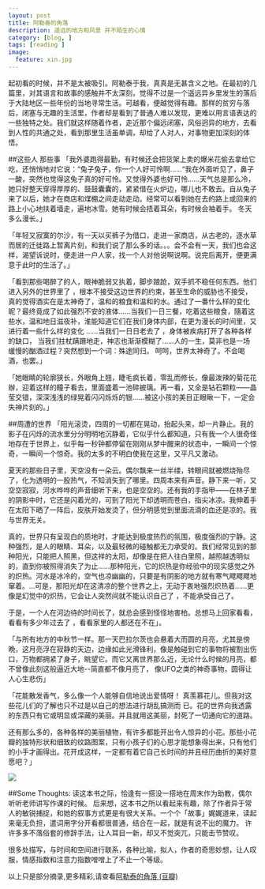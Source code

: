 ```yaml
---
layout: post  
title: 阿勒泰的角落
description: 遥远的地方和风景 并不陌生的心情    
category: [blog, ]  
tags: [reading ]  
image:
  feature: xin.jpg
---
```



起初看的时候，并不是太被吸引。阿勒泰于我，真真是无甚含义之地。在最初的几篇里，对其语言和故事的感触并不太深刻，觉得不过是一个遥远异乡里发生的落后于大陆地区一些年份的当地寻常生活。可越看，便越觉得有趣。那样的贫穷与落后，闭塞与无趣的生活里，作者却是看到了普通人难以发现，更难以用言语表达的一些独特之处。我们就这样随着作者，走近那个偏远闭塞，风俗迥异的地方，去看到人性的共通之处，看到那里生活虽单调，却给了人对人，对事物更加深刻的体悟。

##这些人 那些事
「我外婆跑得最勤，有时候还会把货架上卖的爆米花偷去拿给它吃，还悄悄地对它说：“兔子兔子，你一个人好可怜啊……“我在外面听见了，鼻子一酸，突然也觉得这兔子真的好可怜。又觉得外婆也好可怜……天气总是那么冷，她只好整天穿得厚厚的、鼓鼓囊囊的，紧紧借在火炉边，哪儿也不敢去。自从兔子来了以后，她才在商店和煤棚之间走动走动。经常可以看到她在去的路上或回来的路上小心地扶着墙走，遍地冰雪。她有时候会捂着耳朵，有时候会袖着手。
冬天多么漫长。」

「年轻又寂寞的尔沙，有一天以买裤子为借口，走进一家商店，从古老的，逐水草而居的迁徙路上暂离片刻，和我们说了那么多的话。。。会不会有一天，我们也会这样，渴望诉说时，便走进一户人家，找一个人对他说啊说啊。说完后离开，便更满意于此时的生活了。」

「看到那些喝醉了的人，眼神脆弱又执着，脚步踉跄，双手抓不稳任何东西。他们进入另外的世界里了 ，根本不接受这边世界的约束，甚至生命的威胁也不接受，真的觉得酒实在是太神奇了，温和的粮食和温和的水。通过了一番什么样的变化昵？最终竟成了如此强烈不安的液体……当我们一日三餐，吃着这些粮食，隨着这些水，温和地日滋夜补，淮能知道它们在我们身体内部，在更为漫长的时间里，又进行着一些什么样的变化 ……当我们一日日老去了 ，身体被疾病打开了各种各样的缺口， 当我们拄杖蹒跚地走，神志也渐渐模糊了……人的一生，莫非也是一场缓慢的酗酒过程？突然想到一个词：殊途同归。 
呵呵，世界太神奇了。不会喝酒，也罢。」

「她眼睛的轮廓狭长，外眼角上翘，睫毛疯长着，零乱而修长，像最泼辣的菊花花辦，迎着这样的瞳子看去，里面盛着一池碎披璃。再一看，又全是钻石颗粒——晶莹交错，深深浅浅的绿晃着闪闪烁烁的银……被这小孩的美目正眼瞅一下，一定会失神片刻的。」

##周遭的世界
「阳光滚烫，四周的一切都在晃动，抬起头来，却一片静止。我的影子在闪烁的流水里分分明明地沉静着，它似乎什么都知道，只有我一个人很奇怪地存在于世界上，似乎每一秒钟都停留在刚刚从梦中醒来的状态中，一瞬间一个惊奇，一瞬间一个惊奇。我的太多的不明白使我在这里，又平凡又激动。

夏天的那些日子里，天空没有一朵云。偶尔飘来一丝半缕，转眼间就被燃烧殆尽了，化为透明的一股热气，不知消矢到了哪里。四周本来有声音。静下来一听，又空空寂寂，河水哗哗的声音细听下来，也是空空的。还有我的手指甲——在林子里的阴影中时，它还是闪着光的，可到了阳光下却透明而苍白，指尖冰凉。我伸着手在太阳下晒了一阵后，皮肤开始发烫了，但分明感觉到里面流滴的血还是凉的。我与世界无关。
 
真的，世界只有呈现白的质地时，才能达到极度热烈的氛围，极度强烈的宁静。这种强烈，是人的眼睛、耳朵，以及最轻微的碰触都无力承受的。我们经常见到的那种阳光，只能把人照黑，但这祥的太阳，却像是在把人往白里照，越照越透明似的，直到你被照得消失了为止……那种阳光，它的炽热是你经验中的现实感觉之外的炽热。河水是冰冷的，空气也凉幽幽的，只要是有阴影的地方就有寒气飕飕飕地窜着。…可是，那阳光却在这清凉的整个世界之上，无动于衷地强烈炽热着……更像是幻觉中的炽热，它会让人突然间就不能认识自己了 ，不能承受自己了。

于是，一个人在河边待的时间长了，就总会感到怪怪地害柏。总想马上回家看看，看看有多少年过去了 ，看看家里的人都还在不在」。

「与所有地方的中秋节一样。那一天巴拉尔茨也会悬着大而圆的月亮，尤其是傍晩，这月亮浮在寂静的天边，边缘如此光滑锋利，像是触碰到它的事物将被割出伤口，万物都拥紧了身子，眺望它。而它又离世界那么近，无论什么时候的月亮，都不曾像此刻这般逼近大地--简直都不像月亮了， 像UFO之类的神奇事物，圆得让人心生悲伤」

「花能散发香气，多么像一个人能够自信地说出爱情呀！ 真羡慕花儿。但我对这些花儿们的了解也只不过是以自己的想法进行胡乱搞测而 已。花的世界向我透露的东西只有它或明显或深藏的美丽。并且就用这美丽，封死了一切通向它的道路。

还有那么多的，各种各样的美丽植物，有许多都能开出令人惊异的小花。那些小花瓣的独特形状和细致的纹路图案，只有小孩子们的心思才能想象得出来，只有他们的小手才画得出。花开成这样，一定都有着它自己长时间的并且经历曲折的美好意愿吧？」

<img src="http://imglf0.nosdn.127.net/img/WTNCc0NEMEVTVHF2bTBCeFJmTTFvMGNRNzRSdHJyU1U2T0NaZzNVRlVTWT0.jpg?imageView&thumbnail=1680x0&quality=96&stripmeta=0&type=jpg"/>


##Some Thoughts:
读这本书之际，恰逢有一搭没一搭地在周末作为助教，偶尔听听老师讲写作课的时候。 后来想，这本书之所以看起来有趣，除了作者异于常人的敏锐捕捉，和她的叙事方式更是有很大关系。一个个「故事」娓娓道来，读起来毫无负担，遣词用字分开看都很普通，结合在一起，就是有说不出的魔力。 许许多多不落俗套的修辞手法，让人耳目一新，却又不觉突兀，只能击节赞叹。

很多处描写，与时间和空间进行联系，各种比喻，拟人，作者的奇思妙想，让人叹服，情感指数和注意力指数噌噌上了不止一个等级。 

以上只是部分摘录,更多精彩,请查看[阿勒泰的角落 (豆瓣)](http://book.douban.com/subject/4881850/)


